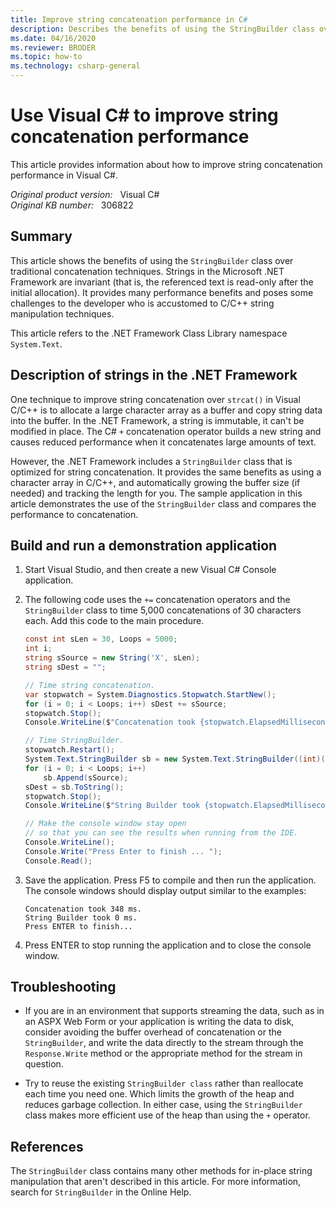 ```yaml
---
title: Improve string concatenation performance in C#
description: Describes the benefits of using the StringBuilder class over traditional concatenation techniques.
ms.date: 04/16/2020
ms.reviewer: BRODER
ms.topic: how-to
ms.technology: csharp-general
---
```

# Use Visual C# to improve string concatenation performance

This article provides information about how to improve string concatenation performance in Visual C#.

_Original product version:_ &nbsp; Visual C#  
_Original KB number:_ &nbsp; 306822

## Summary

This article shows the benefits of using the `StringBuilder` class over traditional concatenation techniques. Strings in the Microsoft .NET Framework are invariant (that is, the referenced text is read-only after the initial allocation). It provides many performance benefits and poses some challenges to the developer who is accustomed to C/C++ string manipulation techniques.

This article refers to the .NET Framework Class Library namespace `System.Text`.

## Description of strings in the .NET Framework

One technique to improve string concatenation over `strcat()` in Visual C/C++ is to allocate a large character array as a buffer and copy string data into the buffer. In the .NET Framework, a string is immutable, it can't be modified in place. The C# `+` concatenation operator builds a new string and causes reduced performance when it concatenates large amounts of text.

However, the .NET Framework includes a `StringBuilder` class that is optimized for string concatenation. It provides the same benefits as using a character array in C/C++, and automatically growing the buffer size (if needed) and tracking the length for you. The sample application in this article demonstrates the use of the `StringBuilder` class and compares the performance to concatenation.

## Build and run a demonstration application

1. Start Visual Studio, and then create a new Visual C# Console application.
2. The following code uses the `+=` concatenation operators and the `StringBuilder` class to time 5,000 concatenations of 30 characters each. Add this code to the main procedure.

    ```csharp
    const int sLen = 30, Loops = 5000;
    int i;
    string sSource = new String('X', sLen);
    string sDest = "";

    // Time string concatenation.
    var stopwatch = System.Diagnostics.Stopwatch.StartNew();
    for (i = 0; i < Loops; i++) sDest += sSource;
    stopwatch.Stop();
    Console.WriteLine($"Concatenation took {stopwatch.ElapsedMilliseconds} ms.");

    // Time StringBuilder.
    stopwatch.Restart();
    System.Text.StringBuilder sb = new System.Text.StringBuilder((int)(sLen * Loops * 1.1));
    for (i = 0; i < Loops; i++) 
        sb.Append(sSource);
    sDest = sb.ToString();
    stopwatch.Stop();
    Console.WriteLine($"String Builder took {stopwatch.ElapsedMilliseconds} ms.");

    // Make the console window stay open
    // so that you can see the results when running from the IDE.
    Console.WriteLine();
    Console.Write("Press Enter to finish ... ");
    Console.Read();
    ```

3. Save the application. Press F5 to compile and then run the application. The console windows should display output similar to the  examples:

    ```console
    Concatenation took 348 ms.
    String Builder took 0 ms.
    Press ENTER to finish...
    ```

4. Press ENTER to stop running the application and to close the console window.

## Troubleshooting

- If you are in an environment that supports streaming the data, such as in an ASPX Web Form or your application is writing the data to disk, consider avoiding the buffer overhead of concatenation or the `StringBuilder`, and write the data directly to the stream through the `Response.Write` method or the appropriate method for the stream in question.

- Try to reuse the existing `StringBuilder class` rather than reallocate each time you need one. Which limits the growth of the heap and reduces garbage collection. In either case, using the `StringBuilder` class makes more efficient use of the heap than using the `+` operator.

## References

The `StringBuilder` class contains many other methods for in-place string manipulation that aren't described in this article. For more information, search for `StringBuilder` in the Online Help.
